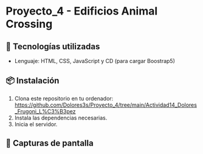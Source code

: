 # Proyecto_4 - Edificios Animal Crossing

## 🚀 Tecnologías utilizadas  
- Lenguaje: HTML, CSS, JavaScript y CD (para cargar Boostrap5)

## 📦 Instalación
1. Clona este repositorio en tu ordenador:
https://github.com/Dolores3s/Proyecto_4/tree/main/Actividad14_Dolores_Frugoni_L%C3%B3pez
2. Instala las dependencias necesarias.
3. Inicia el servidor.
 
## 📸 Capturas de pantalla
